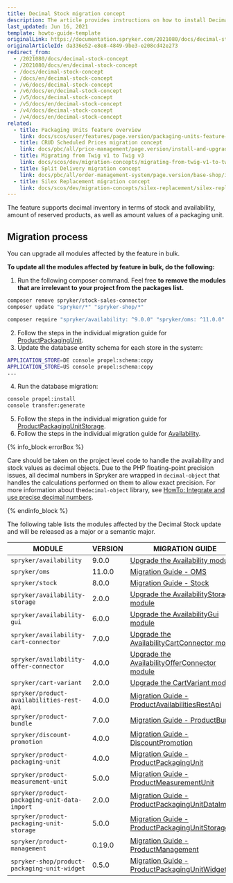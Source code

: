 ```yaml
---
title: Decimal Stock migration concept
description: The article provides instructions on how to install Decimal Stock on all modules affected in bulk and then individually.
last_updated: Jun 16, 2021
template: howto-guide-template
originalLink: https://documentation.spryker.com/2021080/docs/decimal-stock-concept
originalArticleId: da336e52-e8e8-4849-9be3-e208cd42e273
redirect_from:
  - /2021080/docs/decimal-stock-concept
  - /2021080/docs/en/decimal-stock-concept
  - /docs/decimal-stock-concept
  - /docs/en/decimal-stock-concept
  - /v6/docs/decimal-stock-concept
  - /v6/docs/en/decimal-stock-concept
  - /v5/docs/decimal-stock-concept
  - /v5/docs/en/decimal-stock-concept
  - /v4/docs/decimal-stock-concept
  - /v4/docs/en/decimal-stock-concept
related:
  - title: Packaging Units feature overview
    link: docs/scos/user/features/page.version/packaging-units-feature-overview.html
  - title: CRUD Scheduled Prices migration concept
    link: docs/pbc/all/price-management/page.version/install-and-upgrade/upgrade-modules/upgrade-to-crud-scheduled-prices.html
  - title: Migrating from Twig v1 to Twig v3
    link: docs/scos/dev/migration-concepts/migrating-from-twig-v1-to-twig-v3.html
  - title: Split Delivery migration concept
    link: docs/pbc/all/order-management-system/page.version/base-shop/install-and-upgrade/split-delivery-migration-concept.html
  - title: Silex Replacement migration concept
    link: docs/scos/dev/migration-concepts/silex-replacement/silex-replacement.html
---
```


The feature supports decimal inventory in terms of stock and availability, amount of reserved products, as well as amount values of a packaging unit.

## Migration process

You can upgrade all modules affected by the feature in bulk.

**To update all the modules affected by feature in bulk, do the following:**

1. Run the following composer command. Feel free **to remove the modules that are irrelevant to your project from the packages list.**

```bash
composer remove spryker/stock-sales-connector
composer update "spryker/*" "spryker-shop/*"

composer require "spryker/availability: ^9.0.0" "spryker/oms: ^11.0.0" "spryker/stock: ^8.0.0" "spryker/stock-gui: ^2.0.0" "spryker/availability-storage: ^2.0.0" "spryker/availability-gui: ^6.0.0" "spryker/availability-cart-connector: ^7.0.0" "spryker/availability-offer-connector: ^4.0.0" "spryker/cart-variant: ^2.0.0" "spryker/product-availabilities-rest-api: ^4.0.0" "spryker/product-bundle: ^7.0.0" "spryker/discount-promotion: ^4.0.0" "spryker/product-packaging-unit: ^4.0.0" "spryker/product-measurement-unit: ^5.0.0" "spryker/product-packaging-unit-data-import: ^2.0.0" "spryker/product-packaging-unit-storage: ^5.0.0" "spryker/product-management: ^0.19.0" "spryker-shop/product-packaging-unit-widget: ^0.5.0" --update-with-dependencies
```

2. Follow the steps in the individual migration guide for [ProductPackagingUnit](/docs/pbc/all/product-information-management/{{page.version}}/base-shop/install-and-upgrade/upgrade-modules/upgrade-the-productpackagingunit-module.html#upgrading-from-version-3-to-version-400).
3. Update the database entity schema for each store in the system:

```bash
APPLICATION_STORE=DE console propel:schema:copy
APPLICATION_STORE=US console propel:schema:copy
...
```

4. Run the database migration:

```bash
console propel:install
console transfer:generate
```

5. Follow the steps in the individual migration guide for [ProductPackagingUnitStorage](/docs/pbc/all/product-information-management/{{page.version}}/base-shop/install-and-upgrade/upgrade-modules/upgrade-the-productpackagingunitstorage-module.html#upgrading-from-version-4-to-v--version-500).
6. Follow the steps in the individual migration guide for [Availability](/docs/pbc/all/warehouse-management-system/{{site.version}}/base-shop/install-and-upgrade/upgrade-modules/upgrade-the-availability-module.html#upgrading-from-version-8-to-version-900).

{% info_block errorBox %}

Care should be taken on the project level code to handle the availability and stock values as decimal objects. Due to the PHP floating-point precision issues, all decimal numbers in Spryker are wrapped in `decimal-object` that handles the calculations performed on them to allow exact precision. For more information about the`decimal-object` library, see [HowTo: Integrate and use precise decimal numbers](/docs/pbc/all/product-information-management/{{page.version}}/base-shop/tutorials-and-howtos/howto-integrate-and-use-precise-decimal-numbers.html).

{% endinfo_block %}

The following table lists the modules affected by the Decimal Stock update and will be released as a major or a semantic major.

| MODULE | VERSION | MIGRATION GUIDE |
| --- | --- | --- |
| `spryker/availability` | 9.0.0 | [Upgrade the Availability module](/docs/pbc/all/warehouse-management-system/{{site.version}}/base-shop/install-and-upgrade/upgrade-modules/upgrade-the-availability-module.html#upgrading-from-version-8-to-version-900) |
| `spryker/oms` | 11.0.0 | [Migration Guide - OMS](/docs/scos/dev/module-migration-guides/migration-guide-oms.html#upgrading-from-version-10-to-version-1100) |
| `spryker/stock` | 8.0.0 | [Migration Guide - Stock](/docs/scos/dev/module-migration-guides/migration-guide-stock.html#upgrading-from-version-7-to-version-800) |
| `spryker/availability-storage` | 2.0.0 | [Upgrade the AvailabilityStorage module](/docs/pbc/all/warehouse-management-system/{{site.version}}/base-shop/install-and-upgrade/upgrade-modules/upgrade-the-availabilitystorage-module.html#upgrading-from-version-1-to-version-200) |
| `spryker/availability-gui` | 6.0.0 | [Upgrade the AvailabilityGui module](/docs/pbc/all/warehouse-management-system/{{site.version}}/base-shop/install-and-upgrade/upgrade-modules/upgrade-the-availabilitygui-module.html#upgrading-from-version-5-to-version-600) |
| `spryker/availability-cart-connector` | 7.0.0 | [Upgrade the AvailabilityCartConnector module](/docs/pbc/all/warehouse-management-system/{{site.version}}/base-shop/install-and-upgrade/upgrade-modules/upgrade-the-availabilitycartconnector-module.html#upgrading-from-version-6-to-version-700) |
| `spryker/availability-offer-connector` | 4.0.0 | [Upgrade the AvailabilityOfferConnector module](/docs/pbc/all/warehouse-management-system/{{site.version}}/base-shop/install-and-upgrade/upgrade-modules/upgrade-the-availabilityofferconnector-module.html#upgrading-from-version-3-to-version-400) |
| `spryker/cart-variant` | 2.0.0 | [Upgrade the CartVariant module](/docs/pbc/all/cart-and-checkout/{{site.version}}/base-shop/install-and-upgrade/upgrade-modules/upgrade-the-cartvariant-module.html#upgrading-from-version-1-to-version-200) |
| `spryker/product-availabilities-rest-api` | 4.0.0 | [Migration Guide - ProductAvailabilitiesRestApi](/docs/pbc/all/product-information-management/{{page.version}}/base-shop/install-and-upgrade/upgrade-modules/upgrade-the-productavailabilitiesrestapi-module.html#upgrading-from-version-3-to-version-4) |
| `spryker/product-bundle` | 7.0.0 | [Migration Guide - ProductBundle](/docs/pbc/all/product-information-management/{{page.version}}/base-shop/install-and-upgrade/upgrade-modules/upgrade-the-productbundle-module.html#upgrading-from-version-6-to-version-700) |
| `spryker/discount-promotion` | 4.0.0 | [Migration Guide - DiscountPromotion](/docs/pbc/all/discount-management/{{site.version}}/install-and-upgrade/upgrade-the-discountpromotion-module.html#upgrading-from-version-3-to-version-400) |
| `spryker/product-packaging-unit` | 4.0.0 | [Migration Guide - ProductPackagingUnit](/docs/pbc/all/product-information-management/{{page.version}}/base-shop/install-and-upgrade/upgrade-modules/upgrade-the-productpackagingunit-module.html#upgrading-from-version-3-to-version-400) |
| `spryker/product-measurement-unit` | 5.0.0 | [Migration Guide - ProductMeasurementUnit](/docs/pbc/all/product-information-management/{{page.version}}/base-shop/install-and-upgrade/upgrade-modules/upgrade-the-productmeasurementunit-module.html#upgrading-from-version-4-to-version-500) |
| `spryker/product-packaging-unit-data-import` | 2.0.0 | [Migration Guide - ProductPackagingUnitDataImport](/docs/pbc/all/product-information-management/{{page.version}}/base-shop/install-and-upgrade/upgrade-modules/upgrade-the-productpackagingunitdataimport-module.html#upgrading-from-version-1-to-version-200) |
| `spryker/product-packaging-unit-storage` | 5.0.0 | [Migration Guide - ProductPackagingUnitStorage](/docs/pbc/all/product-information-management/{{page.version}}/base-shop/install-and-upgrade/upgrade-modules/upgrade-the-productpackagingunitstorage-module.html#upgrading-from-version-4-to-v--version-500) |
| `spryker/product-management` | 0.19.0 | [Migration Guide - ProductManagement](/docs/pbc/all/product-information-management/{{page.version}}/base-shop/install-and-upgrade/upgrade-modules/upgrade-the-productmanagement-module.html#upgrading-from-version-018-to-version-0190) |
| `spryker-shop/product-packaging-unit-widget` | 0.5.0 | [Migration Guide - ProductPackagingUnitWidget](/docs/pbc/all/product-information-management/{{page.version}}/base-shop/install-and-upgrade/upgrade-modules/upgrade-the-productpackagingunitwidget-module.html#upgrading-from-version-04-to-version-050) |
